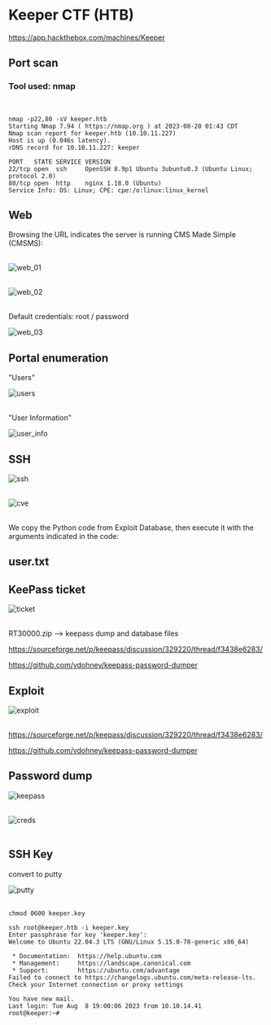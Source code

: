 # Keeper CTF (HTB)
https://app.hackthebox.com/machines/Keeper

## Port scan

### Tool used: nmap
<br>

```
nmap -p22,80 -sV keeper.htb
Starting Nmap 7.94 ( https://nmap.org ) at 2023-08-20 01:43 CDT
Nmap scan report for keeper.htb (10.10.11.227)
Host is up (0.046s latency).
rDNS record for 10.10.11.227: keeper

PORT   STATE SERVICE VERSION
22/tcp open  ssh     OpenSSH 8.9p1 Ubuntu 3ubuntu0.3 (Ubuntu Linux; protocol 2.0)
80/tcp open  http    nginx 1.18.0 (Ubuntu)
Service Info: OS: Linux; CPE: cpe:/o:linux:linux_kernel
```

## Web


Browsing the URL indicates the server is running CMS Made Simple (CMSMS):<br><br>

![web_01](./docs/keeper/keeper_01_web.png)
<br><br>

![web_02](./docs/keeper/keeper_02_web.png)
<br><br>

Default credentials: root / password

![web_03](./docs/keeper/keeper_03_web.png)

## Portal enumeration

"Users"

![users](./docs/keeper/keeper_04_users.png)
<br><br>

"User Information"

![user_info](./docs/keeper/keeper_05_userinfo.png)

## SSH

![ssh](./docs/keeper/keeper_06_ssh.png)
<br><br>


![cve](./docs/simple/simple_02_cve.png)<br><br>

We copy the Python code from Exploit Database, then execute it with the arguments indicated in the code:

## user.txt

## KeePass ticket

![ticket](./docs/keeper/keeper_07_ticket.png)
<br><br>

RT30000.zip --> keepass dump and database files

https://sourceforge.net/p/keepass/discussion/329220/thread/f3438e6283/

https://github.com/vdohney/keepass-password-dumper

## Exploit

![exploit](./docs/keeper/keeper_08_exploit.png)
<br><br>

https://sourceforge.net/p/keepass/discussion/329220/thread/f3438e6283/

https://github.com/vdohney/keepass-password-dumper

## Password dump

![keepass](./docs/keeper/keeper_09_keepass.png)
<br><br>

![creds](./docs/keeper/keeper_10_creds.png)
<br><br>

## SSH Key

convert to putty

![putty](./docs/keeper/keeper_11_putty.png)
<br><br>

```
chmod 0600 keeper.key

ssh root@keeper.htb -i keeper.key  
Enter passphrase for key 'keeper.key':  
Welcome to Ubuntu 22.04.3 LTS (GNU/Linux 5.15.0-78-generic x86_64) 
 
 * Documentation:  https://help.ubuntu.com 
 * Management:     https://landscape.canonical.com 
 * Support:        https://ubuntu.com/advantage 
Failed to connect to https://changelogs.ubuntu.com/meta-release-lts. Check your Internet connection or proxy settings 
 
You have new mail. 
Last login: Tue Aug  8 19:00:06 2023 from 10.10.14.41 
root@keeper:~#
```